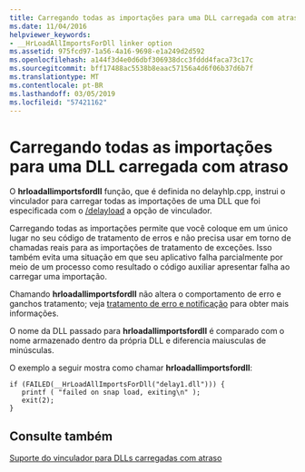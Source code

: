 ```yaml
---
title: Carregando todas as importações para uma DLL carregada com atraso
ms.date: 11/04/2016
helpviewer_keywords:
- __HrLoadAllImportsForDll linker option
ms.assetid: 975fcd97-1a56-4a16-9698-e1a249d2d592
ms.openlocfilehash: a144f3d4e0d6dbf306938dcc3fddd4faca73c17c
ms.sourcegitcommit: bff17488ac5538b8eaac57156a4d6f06b37d6b7f
ms.translationtype: MT
ms.contentlocale: pt-BR
ms.lasthandoff: 03/05/2019
ms.locfileid: "57421162"
---
```

# <a name="loading-all-imports-for-a-delay-loaded-dll"></a>Carregando todas as importações para uma DLL carregada com atraso

O **hrloadallimportsfordll** função, que é definida no delayhlp.cpp, instrui o vinculador para carregar todas as importações de uma DLL que foi especificada com o [/delayload](../../build/reference/delayload-delay-load-import.md) a opção de vinculador.

Carregando todas as importações permite que você coloque em um único lugar no seu código de tratamento de erros e não precisa usar em torno de chamadas reais para as importações de tratamento de exceções. Isso também evita uma situação em que seu aplicativo falha parcialmente por meio de um processo como resultado o código auxiliar apresentar falha ao carregar uma importação.

Chamando **hrloadallimportsfordll** não altera o comportamento de erro e ganchos tratamento; veja [tratamento de erro e notificação](../../build/reference/error-handling-and-notification.md) para obter mais informações.

O nome da DLL passado para **hrloadallimportsfordll** é comparado com o nome armazenado dentro da própria DLL e diferencia maiusculas de minúsculas.

O exemplo a seguir mostra como chamar **hrloadallimportsfordll**:

```
if (FAILED(__HrLoadAllImportsForDll("delay1.dll"))) {
   printf ( "failed on snap load, exiting\n" );
   exit(2);
}
```

## <a name="see-also"></a>Consulte também

[Suporte do vinculador para DLLs carregadas com atraso](../../build/reference/linker-support-for-delay-loaded-dlls.md)

